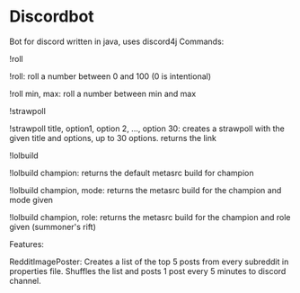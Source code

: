 # Discordbot
Bot for discord written in java, uses discord4j
Commands:

!roll

  !roll: roll a number between 0 and 100 (0 is intentional)
  
  !roll min, max: roll a number between min and max
  
  
!strawpoll
  
  !strawpoll title, option1, option 2, ..., option 30: creates a strawpoll with the given title and options, up to 30 options. returns the link
  
  
!lolbuild

  !lolbuild champion: returns the default metasrc build for champion
  
  !lolbuild champion, mode: returns the metasrc build for the champion and mode given
  
  !lolbuild champion, role: returns the metasrc build for the champion and role given (summoner's rift)
 
 
 Features:
 
 RedditImagePoster: Creates a list of the top 5 posts from every subreddit in properties file. Shuffles the list and posts 1 post every 5 minutes to discord channel.
